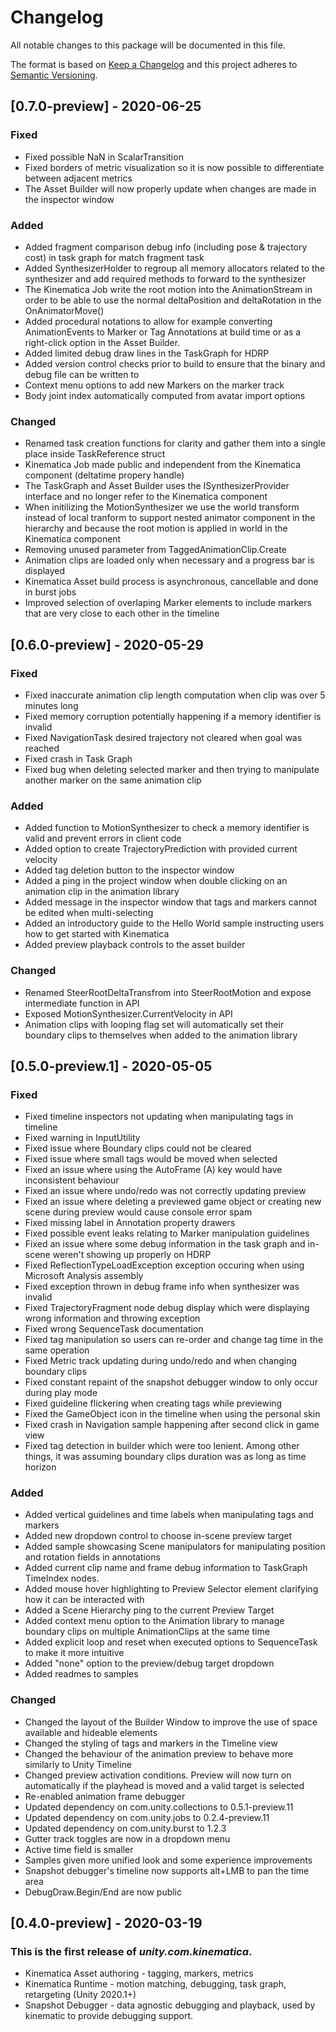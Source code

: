 # Changelog
All notable changes to this package will be documented in this file.

The format is based on [Keep a Changelog](http://keepachangelog.com/en/1.0.0/ )
and this project adheres to [Semantic Versioning](http://semver.org/spec/v2.0.0.html ).

## [0.7.0-preview] - 2020-06-25

### Fixed
- Fixed possible NaN in ScalarTransition
- Fixed borders of metric visualization so it is now possible to differentiate between adjacent metrics
- The Asset Builder will now properly update when changes are made in the inspector window

### Added
- Added fragment comparison debug info (including pose & trajectory cost) in task graph for match fragment task
- Added SynthesizerHolder to regroup all memory allocators related to the synthesizer and add required methods to forward to the synthesizer
- The Kinematica Job write the root motion into the AnimationStream in order to be able to use the normal deltaPosition and deltaRotation in the OnAnimatorMove()
- Added procedural notations to allow for example converting AnimationEvents to Marker or Tag Annotations at build time or as a right-click option in the Asset Builder.
- Added limited debug draw lines in the TaskGraph for HDRP
- Added version control checks prior to build to ensure that the binary and debug file can be written to
- Context menu options to add new Markers on the marker track
- Body joint index automatically computed from avatar import options

### Changed
- Renamed task creation functions for clarity and gather them into a single place inside TaskReference struct
- Kinematica Job made public and independent from the Kinematica component (deltatime propery handle)
- The TaskGraph and Asset Builder uses the ISynthesizerProvider interface and no longer refer to the Kinematica component
- When initilizing the MotionSynthesizer we use the world transform instead of local tranform to support nested animator component in the hierarchy and because the root motion is applied in world in the Kinematica component
- Removing unused parameter from TaggedAnimationClip.Create
- Animation clips are loaded only when necessary and a progress bar is displayed
- Kinematica Asset build process is asynchronous, cancellable and done in burst jobs
- Improved selection of overlaping Marker elements to include markers that are very close to each other in the timeline

## [0.6.0-preview] - 2020-05-29

### Fixed
- Fixed inaccurate animation clip length computation when clip was over 5 minutes long
- Fixed memory corruption potentially happening if a memory identifier is invalid
- Fixed NavigationTask desired trajectory not cleared when goal was reached
- Fixed crash in Task Graph
- Fixed bug when deleting selected marker and then trying to manipulate another marker on the same animation clip

### Added
- Added function to MotionSynthesizer to check a memory identifier is valid and prevent errors in client code
- Added option to create TrajectoryPrediction with provided current velocity
- Added tag deletion button to the inspector window
- Added a ping in the project window when double clicking on an animation clip in the animation library
- Added message in the inspector window that tags and markers cannot be edited when multi-selecting
- Added an introductory guide to the Hello World sample instructing users how to get started with Kinematica
- Added preview playback controls to the asset builder

### Changed
- Renamed SteerRootDeltaTransfrom into SteerRootMotion and expose intermediate function in API
- Exposed MotionSynthesizer.CurrentVelocity in API
- Animation clips with looping flag set will automatically set their boundary clips to themselves when added to the animation library

## [0.5.0-preview.1] - 2020-05-05

### Fixed
- Fixed timeline inspectors not updating when manipulating tags in timeline
- Fixed warning in InputUtility
- Fixed issue where Boundary clips could not be cleared
- Fixed issue where small tags would be moved when selected
- Fixed an issue where using the AutoFrame (A) key would have inconsistent behaviour
- Fixed an issue where undo/redo was not correctly updating preview
- Fixed an issue where deleting a previewed game object or creating new scene during preview would cause console error spam
- Fixed missing label in Annotation property drawers
- Fixed possible event leaks relating to Marker manipulation guidelines
- Fixed an issue where some debug information in the task graph and in-scene weren't showing up properly on HDRP
- Fixed ReflectionTypeLoadException exception occuring when using Microsoft Analysis assembly
- Fixed exception thrown in debug frame info when synthesizer was invalid
- Fixed TrajectoryFragment node debug display which were displaying wrong information and throwing exception
- Fixed wrong SequenceTask documentation
- Fixed tag manipulation so users can re-order and change tag time in the same operation
- Fixed Metric track updating during undo/redo and when changing boundary clips
- Fixed constant repaint of the snapshot debugger window to only occur during play mode
- Fixed guideline flickering when creating tags while previewing
- Fixed the GameObject icon in the timeline when using the personal skin
- Fixed crash in Navigation sample happening after second click in game view
- Fixed tag detection in builder which were too lenient. Among other things, it was assuming boundary clips duration was as long as time horizon

### Added
- Added vertical guidelines and time labels when manipulating tags and markers
- Added new dropdown control to choose in-scene preview target
- Added sample showcasing Scene manipulators for manipulating position and rotation fields in annotations
- Added current clip name and frame debug information to TaskGraph TimeIndex nodes.
- Added mouse hover highlighting to Preview Selector element clarifying how it can be interacted with
- Added a Scene Hierarchy ping to the current Preview Target
- Added context menu option to the Animation library to manage boundary clips on multiple AnimationClips at the same time
- Added explicit loop and reset when executed options to SequenceTask to make it more intuitive
- Added "none" option to the preview/debug target dropdown
- Added readmes to samples

### Changed
- Changed the layout of the Builder Window to improve the use of space available and hideable elements
- Changed the styling of tags and markers in the Timeline view
- Changed the behaviour of the animation preview to behave more similarly to Unity Timeline
- Changed preview activation conditions. Preview will now turn on automatically if the playhead is moved and a valid target is selected
- Re-enabled animation frame debugger
- Updated dependency on com.unity.collections to 0.5.1-preview.11
- Updated dependency on com.unity.jobs to 0.2.4-preview.11
- Updated dependency on com.unity.burst to 1.2.3
- Gutter track toggles are now in a dropdown menu
- Active time field is smaller
- Samples given more unified look and some experience improvements
- Snapshot debugger's timeline now supports alt+LMB to pan the time area
- DebugDraw.Begin/End are now public

## [0.4.0-preview] - 2020-03-19
### This is the first release of *unity.com.kinematica*.
 - Kinematica Asset authoring - tagging, markers, metrics
 - Kinematica Runtime - motion matching, debugging, task graph, retargeting (Unity 2020.1+)
 - Snapshot Debugger - data agnostic debugging and playback, used by kinematic to provide debugging support.
